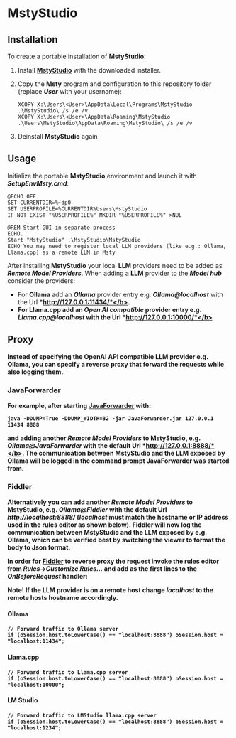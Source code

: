 # MstyStudio

## Installation

To create a portable installation of **MstyStudio**:

1. Install **[MstyStudio](https://msty.ai/)** with the downloaded installer.
2. Copy the **Msty** program and configuration to this repository folder (replace <b>*User*</b> with your username):

   ```
   XCOPY X:\Users\<User>\AppData\Local\Programs\MstyStudio .\MstyStudio\ /s /e /v
   XCOPY X:\Users\<User>\AppData\Roaming\MstyStudio .\Users\MstyStudio\AppData\Roaming\MstyStudio\ /s /e /v
   ```
3. Deinstall **MstyStudio** again

## Usage

Initialize the portable **MstyStudio** environment and launch it with <b>*SetupEnvMsty.cmd*</b>:

```
@ECHO OFF
SET CURRENTDIR=%~dp0
SET USERPROFILE=%CURRENTDIR%Users\MstyStudio
IF NOT EXIST "%USERPROFILE%" MKDIR "%USERPROFILE%" >NUL

@REM Start GUI in separate process
ECHO.
Start "MstyStudio" .\MstyStudio\MstyStudio
ECHO You may need to register local LLM providers (like e.g.: Ollama, Llama.cpp) as a remote LLM in Msty
```

After installing **MstyStudio** your local **LLM** providers need to be added as <b>*Remote Model Providers*</b>.
When adding a **LLM** provider to the <b>*Model hub*</b> consider the providers:

  - For **Ollama** add an <b>*Ollama*</b> provider entry e.g. <b>*Ollama@localhost*</b> with the Url <b>*http://127.0.0.1:11434/*</b>.
  - For **Llama.cpp** add an <b>*Open AI compatible*</b> provider entry e.g. <b>*Llama.cpp@localhost*</b> with the Url <b>*http://127.0.0.1:10000/*</b>

## Proxy

Instead of specifying the **OpenAI API** compatible **LLM** provider e.g. **Ollama**, you can specify a reverse proxy that forward the requests while also logging them.

### JavaForwarder

For example, after starting **[JavaForwarder](https://github.com/Warpguru/JavaForwarder)** with:

```
java -DDUMP=True -DDUMP_WIDTH=32 -jar JavaForwarder.jar 127.0.0.1 11434 8888
```

and adding another <b>*Remote Model Providers*</b> to **MstyStudio**, e.g. <b>*Ollama@JavaForwarder*</b> with the default Url <b>*http://127.0.0.1:8888/*</b>.
The communication between **MstyStudio** and the **LLM** exposed by **Ollama** will be logged in the command prompt **JavaForwarder** was started from.

### Fiddler

Alternatively you can add another <b>*Remote Model Providers*</b> to **MstyStudio**, e.g. <b>*Ollama@Fiddler*</b> with the default Url <b>*http://localhost:8888/*</b> (<b>*localhost*</b> must match the hostname or IP address used in the rules editor as shown below).
**Fiddler** will now log the communication between **MstyStudio** and the **LLM** exposed by e.g. **Ollama**, which can be verified best by switching the viewer to format the body to **Json** format.

In order for **[Fiddler](https://www.telerik.com/fiddler)** to reverse proxy the request invoke the rules editor from <b>*Rules*</b>→<b>*Customize Rules...*</b> and add as the first lines to the <b>*OnBeforeRequest*</b> handler:

**Note!** If the **LLM** provider is on a remote host change <b>*localhost*</b> to the remote hosts hostname accordingly. 

#### Ollama

```
// Forward traffic to Ollama server
if (oSession.host.toLowerCase() == "localhost:8888") oSession.host = "localhost:11434"; 
```

#### Llama.cpp

```
// Forward traffic to Llama.cpp server
if (oSession.host.toLowerCase() == "localhost:8888") oSession.host = "localhost:10000"; 
```

#### LM Studio

```
// Forward traffic to LMStudio llama.cpp server
if (oSession.host.toLowerCase() == "localhost:8888") oSession.host = "localhost:1234"; 
```
